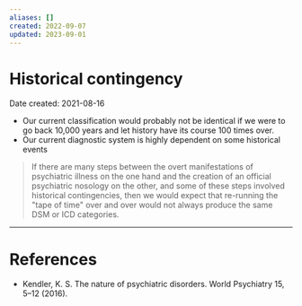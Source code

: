 ```yaml
---
aliases: []
created: 2022-09-07
updated: 2023-09-01
---
```


# Historical contingency
Date created: 2021-08-16

- Our current classification would probably not be identical if we were to go back 10,000 years and let history have its course 100 times over.
- Our current diagnostic system is highly dependent on some historical events

> If there are many steps between the overt manifestations of psychiatric illness on the one hand and the creation of an official psychiatric nosology on the other, and some of these steps involved historical contingencies, then we would expect that re-running the "tape of time" over and over would not always produce the same DSM or ICD categories.

---
# References
* Kendler, K. S. The nature of psychiatric disorders. World Psychiatry 15, 5–12 (2016).